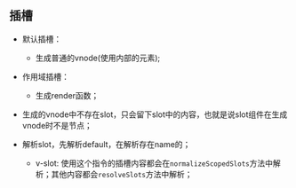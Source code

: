 ## 插槽

* 默认插槽：
  - 生成普通的vnode(使用内部的元素);

* 作用域插槽：
  - 生成render函数；

* 生成的vnode中不存在slot，只会留下slot中的内容，也就是说slot组件在生成vnode时不是节点；

* 解析slot，先解析default，在解析存在name的；
  -  v-slot: 使用这个指令的插槽内容都会在`normalizeScopedSlots`方法中解析；其他内容都会`resolveSlots`方法中解析；